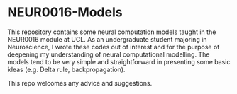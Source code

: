 # NEUR0016-Models
This repository contains some neural computation models taught in the NEUR0016 module at UCL. As an undergraduate student majoring in Neuroscience, I wrote these codes out of interest and for the purpose of deepening my understanding of neural computational modelling. The models tend to be very simple and straightforward in presenting some basic ideas (e.g. Delta rule, backpropagation).

This repo welcomes any advice and suggestions.

